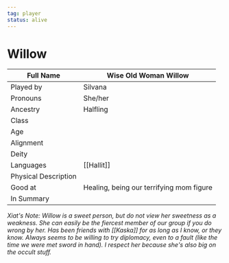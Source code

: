 ```yaml
---
tag: player
status: alive
---
```

# Willow

| Full Name | Wise Old Woman Willow                    |
| --------- | ---------------------------------------- |
| Played by | Silvana                                  |
| Pronouns  | She/her                                  |
| Ancestry  | Halfling                                 |
| Class     |                                         |
| Age       |                                         |
| Alignment |                                         |
| Deity     |                                         |
| Languages | [[Hallit]] |
| Physical Description |                        |
| Good at   |  Healing, being our terrifying mom figure |     |
| In Summary           |                        |

*Xiat's Note: Willow is a sweet person, but do not view her sweetness as a weakness. She can easily be the fiercest member of our group if you do wrong by her. Has been friends with [[Kaska]] for as long as I know, or they know. Always seems to be willing to try diplomacy, even to a fault (like the time we were met sword in hand). I respect her because she's also big on the occult stuff.* 